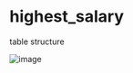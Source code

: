 # highest_salary

table structure

![image](https://user-images.githubusercontent.com/90609377/133293658-167293e0-6b4e-4761-8917-8f9c84922dca.png)
